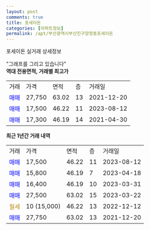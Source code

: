 ```yaml
---
layout: post
comments: true
title: 포세이돈
categories: [아파트정보]
permalink: /apt/부산광역시부산진구양정동포세이돈
---
```


포세이돈 실거래 상세정보

<script type="text/javascript">
  google.charts.load('current', {'packages':['line', 'corechart']});
  google.charts.setOnLoadCallback(drawChart);

  function drawChart() {
    var data = new google.visualization.DataTable();
    data.addColumn('date', '거래일');
    data.addColumn('number', "매매");
    data.addColumn('number', "전세");
    data.addColumn('number', "전매");

    data.addRows([[new Date(Date.parse("2023-08-12")), 17500, null, null], [new Date(Date.parse("2023-04-18")), 15800, null, null], [new Date(Date.parse("2023-03-31")), 16400, null, null], [new Date(Date.parse("2023-03-22")), 27500, null, null], [new Date(Date.parse("2022-12-12")), null, null, null], [new Date(Date.parse("2021-12-20")), 27750, null, null]]);

    var options = {
      hAxis: {
        format: 'yyyy/MM/dd'
      },    
      lineWidth: 0,
      pointsVisible: true,    
      title: '최근 1년간 유형별 실거래가 분포',
      legend: { position: 'bottom' }
    };

    var formatter = new google.visualization.NumberFormat({pattern:'###,###'} );
    formatter.format(data, 1);
    formatter.format(data, 2);
    
    setTimeout(function() {
        var chart = new google.visualization.LineChart(document.getElementById('columnchart_material'));
        chart.draw(data, (options));
        document.getElementById('loading').style.display = 'none';
    }, 200);
  }
</script>


<div id="loading" style="z-index:20; display: block; margin-left: 0px">"그래프를 그리고 있습니다"</div>
<div id="columnchart_material" style="width: 95%; margin-left: 0px; display: block"></div>
<!-- contents start -->
<b>역대 전용면적, 거래별 최고가</b>
<table class="sortable">
    <tr>
      <td>거래</td>
      <td>가격</td>
      <td>면적</td>
      <td>층</td>
      <td>거래일</td>
    </tr>
        <tr>
          <td><a style="color: blue">매매</a></td>
          <td>27,750</td>
          <td>63.02</td>
          <td>13</td>
          <td>2021-12-20</td>
        </tr>            <tr>
          <td><a style="color: blue">매매</a></td>
          <td>17,500</td>
          <td>46.22</td>
          <td>11</td>
          <td>2023-08-12</td>
        </tr>            <tr>
          <td><a style="color: blue">매매</a></td>
          <td>17,300</td>
          <td>46.19</td>
          <td>14</td>
          <td>2021-04-30</td>
        </tr>        
    
    
</table>

<b>최근 1년간 거래 내역</b>

<table class="sortable">
    <tr>
      <td>거래</td>
      <td>가격</td>
      <td>면적</td>
      <td>층</td>
      <td>거래일</td>
    </tr>
    <tr>
      <td><a style="color: blue">매매</a></td>
      <td>17,500</td>
      <td>46.22</td>
      <td>11</td>
      <td>2023-08-12</td>
    </tr>          <tr>
      <td><a style="color: blue">매매</a></td>
      <td>15,800</td>
      <td>46.19</td>
      <td>7</td>
      <td>2023-04-18</td>
    </tr>          <tr>
      <td><a style="color: blue">매매</a></td>
      <td>16,400</td>
      <td>46.19</td>
      <td>10</td>
      <td>2023-03-31</td>
    </tr>          <tr>
      <td><a style="color: blue">매매</a></td>
      <td>27,500</td>
      <td>63.02</td>
      <td>15</td>
      <td>2023-03-22</td>
    </tr>          <tr>
      <td><a style="color: darkgoldenrod">월세</a></td>
      <td>10 (15,000)</td>
      <td>46.22</td>
      <td>13</td>
      <td>2022-12-12</td>
    </tr>          <tr>
      <td><a style="color: blue">매매</a></td>
      <td>27,750</td>
      <td>63.02</td>
      <td>13</td>
      <td>2021-12-20</td>
    </tr>      </table>
<!-- contents end -->    

